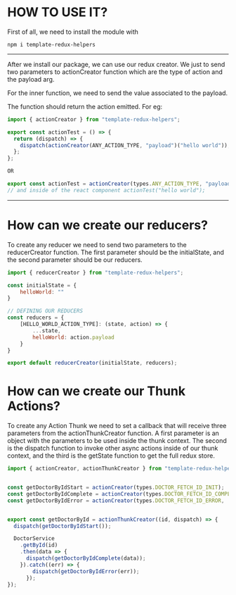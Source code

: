 # HOW TO USE IT?

First of all, we need to install the module with

```
npm i template-redux-helpers
```

---

After we install our package, we can use our redux creator. We just to send two parameters to actionCreator function which are the type of action and the payload arg.

For the inner function, we need to send the value associated to the payload.

The function should return the action emitted.
For eg:

```javascript
import { actionCreator } from "template-redux-helpers";

export const actionTest = () => {
  return (dispatch) => {
    dispatch(actionCreator(ANY_ACTION_TYPE, "payload")("hello world"));
  };
};

OR 

export const actionTest = actionCreator(types.ANY_ACTION_TYPE, "payload");
// and inside of the react component actionTest("hello world");
```

---

# How can we create our reducers?

To create any reducer we need to send two parameters to the reducerCreator function. The first parameter should be the initialState, and the second parameter should be our reducers.

```javascript
import { reducerCreator } from "template-redux-helpers";

const initialState = {
    helloWorld: ""
}

// DEFINING OUR REDUCERS
const reducers = {
    [HELLO_WORLD_ACTION_TYPE]: (state, action) => {
        ...state,
        helloWorld: action.payload
    }
}

export default reducerCreator(initialState, reducers);

```
# How can we create our Thunk Actions?

To create any Action Thunk we need to set a callback that will receive three parameters from the actionThunkCreator function. A first parameter is an object with the parameters to be used inside the thunk context. The second is the dispatch function to invoke other async actions inside of our thunk context, and the third is the getState function to get the full redux store.

```javascript
import { actionCreator, actionThunkCreator } from "template-redux-helpers";


const getDoctorByIdStart = actionCreator(types.DOCTOR_FETCH_ID_INIT);
const getDoctorByIdComplete = actionCreator(types.DOCTOR_FETCH_ID_COMPLETE, 'data')
const getDoctorByIdError = actionCreator(types.DOCTOR_FETCH_ID_ERROR, 'payload');


export const getDoctorById = actionThunkCreator((id, dispatch) => {
  dispatch(getDoctorByIdStart());

  DoctorService
    .getById(id)
    .then(data => {
      dispatch(getDoctorByIdComplete(data));
    }).catch((err) => {
        dispatch(getDoctorByIdError(err));
      });
});


```
